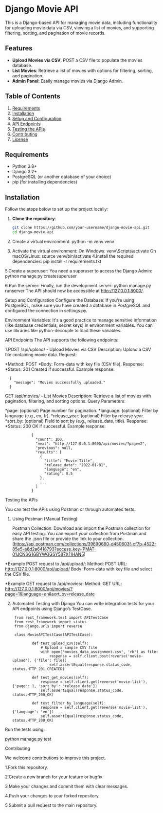 # Django Movie API

This is a Django-based API for managing movie data, including functionality for uploading movie data via CSV, viewing a list of movies, and supporting filtering, sorting, and pagination of movie records.

## Features

- **Upload Movies via CSV**: POST a CSV file to populate the movies database.
- **List Movies**: Retrieve a list of movies with options for filtering, sorting, and pagination.
- **Admin Panel**: Easily manage movies via Django Admin.
  
## Table of Contents

1. [Requirements](#requirements)
2. [Installation](#installation)
3. [Setup and Configuration](#setup-and-configuration)
4. [API Endpoints](#api-endpoints)
5. [Testing the APIs](#testing-the-apis)
6. [Contributing](#contributing)
7. [License](#license)

## Requirements

- Python 3.8+
- Django 3.2+
- PostgreSQL (or another database of your choice)
- pip (for installing dependencies)

## Installation

Follow the steps below to set up the project locally:

1. **Clone the repository**:
   ```bash
   git clone https://github.com/your-username/django-movie-api.git
   cd django-movie-api
2. Create a virtual environment:
   python -m venv venv
   
3. Activate the virtual environment:
  On Windows:
     venv\Scripts\activate
  On macOS/Linux:
      source venv/bin/activate
4.Install the required dependencies:
   pip install -r requirements.txt

5.Create a superuser: You need a superuser to access the Django Admin:
   python manage.py createsuperuser
   
6.Run the server: Finally, run the development server:
    python manage.py runserver
The API should now be accessible at http://127.0.0.1:8000/.

Setup and Configuration
Configure the Database:
If you're using PostgreSQL, make sure you have created a database in PostgreSQL and configured the connection in settings.py.

Environment Variables:
It's a good practice to manage sensitive information (like database credentials, secret keys) in environment variables. You can use libraries like python-decouple to load these variables.

API Endpoints
The API supports the following endpoints:

1.POST /api/upload/ - Upload Movies via CSV
Description: Upload a CSV file containing movie data.
Request:

*Method: POST
*Body: Form-data with key file (CSV file).
Response:
*Status: 201 Created if successful.
Example response:

      {
        "message": "Movies successfully uploaded."
      }
GET /api/movies/ - List Movies
Description: Retrieve a list of movies with pagination, filtering, and sorting options.
Query Parameters:

*page: (optional) Page number for pagination.
*language: (optional) Filter by language (e.g., en, fr).
*release_year: (optional) Filter by release year.
*sort_by: (optional) Field to sort by (e.g., release_date, title).
Response:
*Status: 200 OK if successful.
Example response:

                {
                  "count": 100,
                  "next": "http://127.0.0.1:8000/api/movies/?page=2",
                  "previous": null,
                  "results": [
                    {
                      "title": "Movie Title",
                      "release_date": "2022-01-01",
                      "language": "en",
                      "rating": 8.5
                    },
                    ...
                  ]
                }


Testing the APIs

You can test the APIs using Postman or through automated tests.

1. Using Postman (Manual Testing)
   
    Postman Collection: Download and import the Postman collection for easy API testing. You can export your collection from Postman and share the .json file or provide the link to your collection.
(https://api.postman.com/collections/39690690-d450603f-cf7b-4522-85e5-a6d2a6418793?access_key=PMAT-01JCN6G1GBYWGGSY587X11HAN5)


*Example POST request to /api/upload/:
      Method: POST
      URL: http://127.0.0.1:8000/api/upload/
      Body: Form-data with key file and select the CSV file.
      
*Example GET request to /api/movies/:
  Method: GET
  URL: http://127.0.0.1:8000/api/movies/?page=1&language=en&sort_by=release_date

  
2. Automated Testing with Django
You can write integration tests for your API endpoints using Django’s TestCase.




        from rest_framework.test import APITestCase
        from rest_framework import status
        from django.urls import reverse
        
        class MovieAPITestCase(APITestCase):
    
                def test_upload_csv(self):
                    # Upload a sample CSV file
                    with open('movies_data_assignment.csv', 'rb') as file:
                        response = self.client.post(reverse('movie-upload'), {'file': file})
                        self.assertEqual(response.status_code, status.HTTP_201_CREATED)
            
                def test_get_movies(self):
                    response = self.client.get(reverse('movie-list'), {'page': 1, 'sort_by': 'release_date'})
                    self.assertEqual(response.status_code, status.HTTP_200_OK)
            
                def test_filter_by_language(self):
                    response = self.client.get(reverse('movie-list'), {'language': 'en'})
                    self.assertEqual(response.status_code, status.HTTP_200_OK)

Run the tests using:

python manage.py test


Contributing

We welcome contributions to improve this project.

1.Fork this repository.

2.Create a new branch for your feature or bugfix.

3.Make your changes and commit them with clear messages.

4.Push your changes to your forked repository.

5.Submit a pull request to the main repository.
